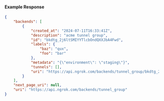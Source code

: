 <!-- Code generated for API Clients. DO NOT EDIT. -->

#### Example Response

```json
{
	"backends": [
		{
			"created_at": "2024-07-11T16:33:41Z",
			"description": "acme tunnel group",
			"id": "bkdtg_2j6ltSMIYYTlcbOndQXXJbA4Fwd",
			"labels": {
				"baz": "qux",
				"foo": "bar"
			},
			"metadata": "{\"environment\": \"staging\"}",
			"tunnels": [],
			"uri": "https://api.ngrok.com/backends/tunnel_group/bkdtg_2j6ltSMIYYTlcbOndQXXJbA4Fwd"
		}
	],
	"next_page_uri": null,
	"uri": "https://api.ngrok.com/backends/tunnel_group"
}
```
